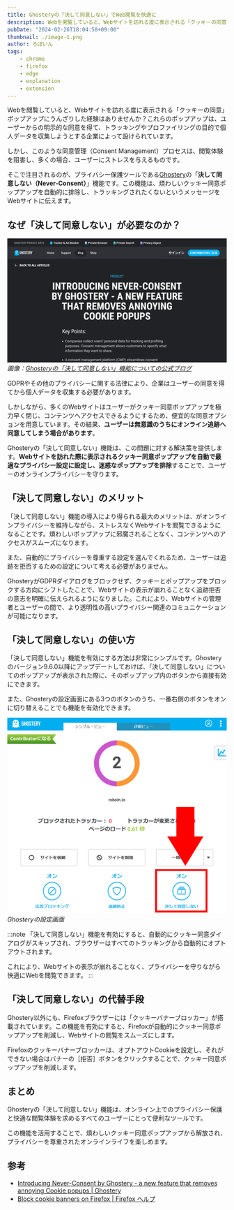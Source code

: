 ```yaml
---
title: Ghosteryの「決して同意しない」でWeb閲覧を快適に
description: Webを閲覧していると、Webサイトを訪れる度に表示される「クッキーの同意」ポップアップにうんざりした経験はありませんか？そこで注目されるのが、プライバシー保護ツールであるGhosteryの「決して同意しない（Never-Consent）」機能です。この機能は、煩わしいクッキー同意ポップアップを自動的に排除し、トラッキングされたくないというメッセージをWebサイトに伝えます。
pubDate: "2024-02-26T18:04:58+09:00"
thumbnail: ./image-1.png
author: ろぼいん
tags:
    - chrome
    - firefox
    - edge
    - explanation
    - extension
---
```


Webを閲覧していると、Webサイトを訪れる度に表示される「クッキーの同意」ポップアップにうんざりした経験はありませんか？これらのポップアップは、ユーザーからの明示的な同意を得て、トラッキングやプロファイリングの目的で個人データを収集しようとする企業によって設けられています。

しかし、このような同意管理（Consent Management）プロセスは、閲覧体験を阻害し、多くの場合、ユーザーにストレスを与えるものです。

そこで注目されるのが、プライバシー保護ツールである[Ghostery](https://www.ghostery.com/)の「**決して同意しない（Never-Consent）**」機能です。この機能は、煩わしいクッキー同意ポップアップを自動的に排除し、トラッキングされたくないというメッセージをWebサイトに伝えます。

## なぜ「決して同意しない」が必要なのか？

![Ghosteryの「決して同意しない」機能についての公式ブログのスクリーンショット](image-1.png)
*画像：[Ghosteryの「決して同意しない」機能についての公式ブログ](https://www.ghostery.com/blog/never-consent-by-ghostery)*

GDPRやその他のプライバシーに関する法律により、企業はユーザーの同意を得てから個人データを収集する必要があります。

しかしながら、多くのWebサイトはユーザーがクッキー同意ポップアップを極力早く閉じ、コンテンツへアクセスできるようにするため、便宜的な同意オプションを用意しています。その結果、**ユーザーは無意識のうちにオンライン追跡へ同意してしまう場合があります**。

Ghosteryの「決して同意しない」機能は、この問題に対する解決策を提供します。**Webサイトを訪れた際に表示されるクッキー同意ポップアップを自動で最適なプライバシー設定に設定し、迷惑なポップアップを排除**することで、ユーザーのオンラインプライバシーを守ります。

## 「決して同意しない」のメリット

「決して同意しない」機能の導入により得られる最大のメリットは、がオンラインプライバシーを維持しながら、ストレスなくWebサイトを閲覧できるようになることです。煩わしいポップアップに邪魔されることなく、コンテンツへのアクセスがスムーズになります。

また、自動的にプライバシーを尊重する設定を選んでくれるため、ユーザーは追跡を拒否するための設定について考える必要がありません。

GhosteryがGDPRダイアログをブロックせず、クッキーとポップアップをブロックする方向にシフトしたことで、Webサイトの表示が崩れることなく追跡拒否の意志を明確に伝えられるようになりました。これにより、Webサイトの管理者とユーザーの間で、より透明性の高いプライバシー関連のコミュニケーションが可能になります。

## 「決して同意しない」の使い方

「決して同意しない」機能を有効にする方法は非常にシンプルです。Ghosteryのバージョン9.6.0以降にアップデートしておけば、「決して同意しない」についてのポップアップが表示された際に、そのポップアップ内のボタンから直接有効にできます。

また、Ghosteryの設定画面にある3つのボタンのうち、一番右側のボタンをオンに切り替えることでも機能を有効化できます。

![Ghosteryの設定画面のスクリーンショット](./image.png)
*Ghosteryの設定画面*

:::note
「決して同意しない」機能を有効にすると、自動的にクッキー同意ダイアログがスキップされ、ブラウザーはすべてのトラッキングから自動的にオプトアウトされます。

これにより、Webサイトの表示が崩れることなく、プライバシーを守りながら快適にWebを閲覧できます。
:::

## 「決して同意しない」の代替手段

Ghostery以外にも、Firefoxブラウザーには「クッキーバナーブロッカー」が搭載されています。この機能を有効にすると、Firefoxが自動的にクッキー同意ポップアップを削減し、Webサイトの閲覧をスムーズにします。

Firefoxのクッキーバナーブロッカーは、オプトアウトCookieを設定し、それができない場合はバナーの［拒否］ボタンをクリックすることで、クッキー同意ポップアップを削減します。

## まとめ

Ghosteryの「決して同意しない」機能は、オンライン上でのプライバシー保護と快適な閲覧体験を求めるすべてのユーザーにとって便利なツールです。

この機能を活用することで、煩わしいクッキー同意ポップアップから解放され、プライバシーを尊重されたオンラインライフを楽しめます。

## 参考

- [Introducing Never-Consent by Ghostery - a new feature that removes annoying Cookie popups | Ghostery](https://www.ghostery.com/blog/never-consent-by-ghostery)
- [Block cookie banners on Firefox | Firefox ヘルプ](https://support.mozilla.org/ja/kb/cookie-banner-reduction?as=u&utm_source=inproduct)

